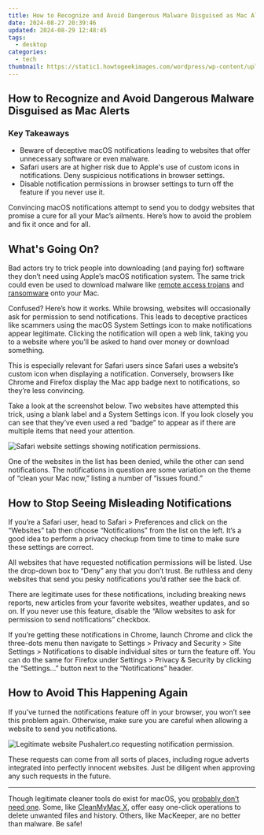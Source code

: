 ```yaml
---
title: How to Recognize and Avoid Dangerous Malware Disguised as Mac Alerts
date: 2024-08-27 20:39:46
updated: 2024-08-29 12:48:45
tags:
  - desktop
categories:
  - tech
thumbnail: https://static1.howtogeekimages.com/wordpress/wp-content/uploads/2024/06/53573445357_f54fa0fc8f_o.jpg
---
```


## How to Recognize and Avoid Dangerous Malware Disguised as Mac Alerts

### Key Takeaways

* Beware of deceptive macOS notifications leading to websites that offer unnecessary software or even malware.
* Safari users are at higher risk due to Apple's use of custom icons in notifications. Deny suspicious notifications in browser settings.
* Disable notification permissions in browser settings to turn off the feature if you never use it.

 Convincing macOS notifications attempt to send you to dodgy websites that promise a cure for all your Mac’s ailments. Here’s how to avoid the problem and fix it once and for all.

##  What's Going On?

 Bad actors try to trick people into downloading (and paying for) software they don’t need using Apple’s macOS notification system. The same trick could even be used to download malware like [remote access trojans](https://youtube-videos.techidaily.com/maximizing-your-channels-earning-potential-through-trailers/) and [ransomware](https://screen-activity-recording.techidaily.com/updated-ultimate-techniques-for-screen-recording-games-on-win10-for-2024/) onto your Mac.

 Confused? Here’s how it works. While browsing, websites will occasionally ask for permission to send notifications. This leads to deceptive practices like scammers using the macOS System Settings icon to make notifications appear legitimate. Clicking the notification will open a web link, taking you to a website where you’ll be asked to hand over money or download something.

 This is especially relevant for Safari users since Safari uses a website’s custom icon when displaying a notification. Conversely, browsers like Chrome and Firefox display the Mac app badge next to notifications, so they’re less convincing.

 Take a look at the screenshot below. Two websites have attempted this trick, using a blank label and a System Settings icon. If you look closely you can see that they’ve even used a red “badge” to appear as if there are multiple items that need your attention.

![Safari website settings showing notification permissions.](https://static1.howtogeekimages.com/wordpress/wp-content/uploads/2024/07/screenshot-2024-07-11-at-14-42-17.png) 

 One of the websites in the list has been denied, while the other can send notifications. The notifications in question are some variation on the theme of “clean your Mac now,” listing a number of “issues found.”

##  How to Stop Seeing Misleading Notifications

 If you’re a Safari user, head to Safari > Preferences and click on the “Websites” tab then choose “Notifications” from the list on the left. It’s a good idea to perform a privacy checkup from time to time to make sure these settings are correct.

 All websites that have requested notification permissions will be listed. Use the drop-down box to “Deny” any that you don’t trust. Be ruthless and deny websites that send you pesky notifications you’d rather see the back of.

 There are legitimate uses for these notifications, including breaking news reports, new articles from your favorite websites, weather updates, and so on. If you never use this feature, disable the “Allow websites to ask for permission to send notifications” checkbox.

 If you’re getting these notifications in Chrome, launch Chrome and click the three-dots menu then navigate to Settings > Privacy and Security > Site Settings > Notifications to disable individual sites or turn the feature off. You can do the same for Firefox under Settings > Privacy & Security by clicking the “Settings…” button next to the “Notifications” header.

##  How to Avoid This Happening Again

 If you’ve turned the notifications feature off in your browser, you won’t see this problem again. Otherwise, make sure you are careful when allowing a website to send you notifications.

![Legitimate website Pushalert.co requesting notification permission.](https://static1.howtogeekimages.com/wordpress/wp-content/uploads/2024/07/screenshot-2024-07-18-at-11-49-47.png) 

 These requests can come from all sorts of places, including rogue adverts integrated into perfectly innocent websites. Just be diligent when approving any such requests in the future.

---

 Though legitimate cleaner tools do exist for macOS, you [probably don’t need one](https://facebook.techidaily.com/comfort-in-conciseness-a-guide-for-comment-free-facebook-updates/). Some, like [CleanMyMac X](https://extra-tips.techidaily.com/implementing-invisible-sound-transitions-in-premiere-pro/), offer easy one-click operations to delete unwanted files and history. Others, like MacKeeper, are no better than malware. Be safe!

<ins class="adsbygoogle"
     style="display:block"
     data-ad-format="autorelaxed"
     data-ad-client="ca-pub-7571918770474297"
     data-ad-slot="1223367746"></ins>



<ins class="adsbygoogle"
     style="display:block"
     data-ad-client="ca-pub-7571918770474297"
     data-ad-slot="8358498916"
     data-ad-format="auto"
     data-full-width-responsive="true"></ins>
